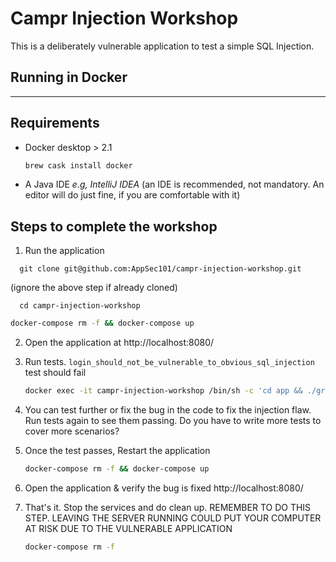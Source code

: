 # **Campr Injection Workshop**

This is a deliberately vulnerable application to test a simple SQL Injection.

## **Running in Docker**

---

## Requirements

- Docker desktop > 2.1
  ```bash
  brew cask install docker
  ```
- A Java IDE _e.g, IntelliJ IDEA_ (an IDE is recommended, not mandatory. An editor will do just fine, if you are comfortable with it)

## Steps to complete the workshop

1. Run the application

  ```
    git clone git@github.com:AppSec101/campr-injection-workshop.git
  ```
  (ignore the above step if already cloned)
  
  ```
    cd campr-injection-workshop
  ```

   ```bash
   docker-compose rm -f && docker-compose up
   ```

2. Open the application at http://localhost:8080/

3. Run tests. `login_should_not_be_vulnerable_to_obvious_sql_injection` test should fail

   ```bash
   docker exec -it campr-injection-workshop /bin/sh -c 'cd app && ./gradlew -g /app/.gradle test'
   ```

4. You can test further or fix the bug in the code to fix the injection flaw. Run tests again to see them passing. Do you have to write more tests to cover more scenarios?

5. Once the test passes, Restart the application
   ```bash
   docker-compose rm -f && docker-compose up
   ```
6. Open the application & verify the bug is fixed http://localhost:8080/

7. That's it. Stop the services and do clean up. 
REMEMBER TO DO THIS STEP. LEAVING THE SERVER RUNNING COULD PUT YOUR COMPUTER AT RISK DUE TO THE VULNERABLE APPLICATION

   ```bash
   docker-compose rm -f
   ```
